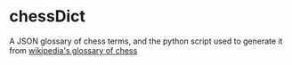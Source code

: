 # chessDict

A JSON glossary of chess terms, and the python script used to generate it from [wikipedia's glossary of chess](https://en.wikipedia.org/wiki/Glossary_of_chess)
